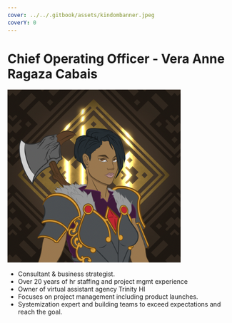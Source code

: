 ```yaml
---
cover: ../../.gitbook/assets/kindombanner.jpeg
coverY: 0
---
```


# Chief Operating Officer  - Vera Anne Ragaza Cabais

![](<../../.gitbook/assets/Screen Shot 2022-07-06 at 12.23.21 PM.png>)

* Consultant & business strategist.&#x20;
* Over 20 years of hr staffing and project mgmt experience
* Owner of virtual assistant agency Trinity HI&#x20;
* Focuses on project management including product launches.&#x20;
* Systemization expert and building teams to exceed expectations and reach the goal.
